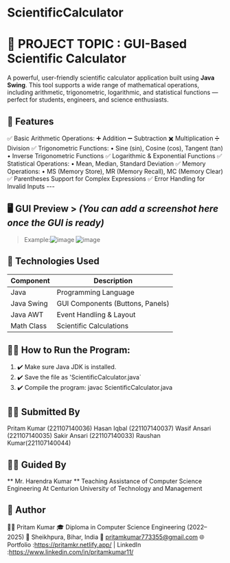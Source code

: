 # ScientificCalculator 

# 🔢 PROJECT TOPIC : GUI-Based Scientific Calculator 
A powerful, user-friendly scientific calculator application built using **Java Swing**. This tool supports a wide range of mathematical operations, including arithmetic, trigonometric, logarithmic, and statistical functions — perfect for students, engineers, and science enthusiasts.


## 🧠 Features
✅ Basic Arithmetic Operations: 
➕ Addition ➖ Subtraction ✖️ Multiplication ➗ Division 
✅ Trigonometric Functions: 
• Sine (sin), Cosine (cos), Tangent (tan) • Inverse Trigonometric Functions 
✅ Logarithmic & Exponential Functions ✅ Statistical Operations: 
• Mean, Median, Standard Deviation 
✅ Memory Operations:
• MS (Memory Store), MR (Memory Recall), MC (Memory Clear)
✅ Parentheses Support for Complex Expressions 
✅ Error Handling for Invalid Inputs --- 


## 🖥️ GUI Preview > *(You can add a screenshot here once the GUI is ready)* 
> Example:![image](https://github.com/user-attachments/assets/f550d137-9ab8-4275-b22d-1dac83cbc9e4) ![image](https://github.com/user-attachments/assets/054e7ad2-796a-4093-bbc3-006b4e72db3a)



## 🔧 Technologies Used

| Component       | Description                         |
|------------------|-------------------------------------|
| Java             | Programming Language                |
| Java Swing       | GUI Components (Buttons, Panels)    |
| Java AWT         | Event Handling & Layout             |
| Math Class       | Scientific Calculations             |

## 🧑‍💻 How to Run the Program:

1. ✔️ Make sure Java JDK is installed.
2. ✔️ Save the file as 'ScientificCalculator.java`
3. ✔️ Compile the program:
  javac ScientificCalculator.java


## 👨‍💻 Submitted By
Pritam Kumar (221107140036)
Hasan Iqbal (221107140037)
Wasif Ansari (221107140035)
Sakir Ansari (221107140033)
Raushan Kumar(221107140044) 

## 👨‍🏫 Guided By
 ** Mr. Harendra Kumar **
Teaching Assistance of Computer Science Engineering
At Centurion University of Technology and Management

## 👤  Author
👨‍💻 Pritam Kumar
🎓 Diploma in Computer Science Engineering (2022–2025)
📍 Sheikhpura, Bihar, India
📧 pritamkumar773355@gmail.com
🌐 Portfolio :https://pritamkr.netlify.app/ 
| LinkedIn :https://www.linkedin.com/in/pritamkumar11/

